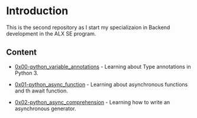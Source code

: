 # Introduction
This is the second repository as I start my specializaion in Backend development in the ALX SE program.

## Content
* [0x00-python_variable_annotations](./0x00-python_variable_annotations/) - Learning about Type annotations in Python 3.

* [0x01-python_async_function](./0x01-python_async_function/) - Learning about asynchronous functions and th await function.

* [0x02-python_async_comprehension](./0x02-python_async_comprehension/) - Learning how to write an asynchronous generator.
